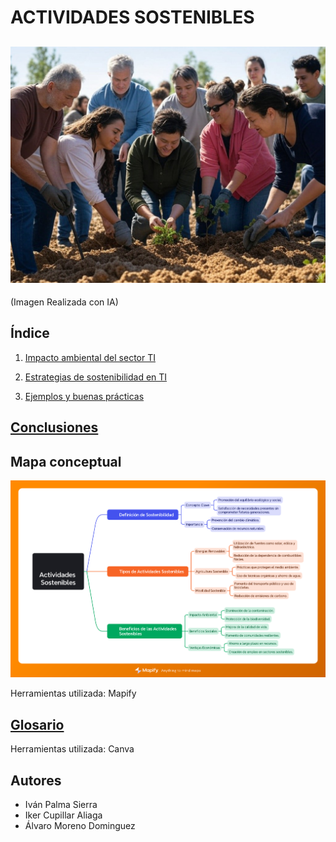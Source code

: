 # ACTIVIDADES SOSTENIBLES
![portada](img/portada.jpg)
--- 
(Imagen Realizada con IA)
## Índice
1. [Impacto ambiental del sector TI](impacto.md)

2. [Estrategias de sostenibilidad en TI](estrategias.md)

3. [Ejemplos y buenas prácticas](ejemplos.md)


## [Conclusiones](conclusiones.md)
## Mapa conceptual

![mapa conceptual](img/ActividadesSostenibles.png)

Herramientas utilizada: Mapify
## [Glosario]()
Herramientas utilizada: Canva
## Autores
- Iván Palma Sierra
- Iker Cupillar Aliaga
- Álvaro Moreno Dominguez
